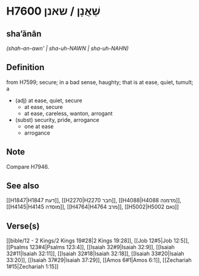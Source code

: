 # H7600 שַׁאֲנָן / שאנן

## shaʼănân

_(shah-an-awn' | sha-uh-NAWN | sha-uh-NAHN)_

## Definition

from H7599; secure; in a bad sense, haughty; that is at ease, quiet, tumult; a

- (adj) at ease, quiet, secure
  - at ease, secure
  - at ease, careless, wanton, arrogant
- (subst) security, pride, arrogance
  - one at ease
  - arrogance

## Note

Compare H7946.

## See also

[[H1847|H1847 דעת]], [[H2270|H2270 חבר]], [[H4088|H4088 מדמנה]], [[H4145|H4145 מוסדה]], [[H4764|H4764 מרב]], [[H5002|H5002 נאם]]

## Verse(s)

[[bible/12 - 2 Kings/2 Kings 19#28|2 Kings 19:28]], [[Job 12#5|Job 12:5]], [[Psalms 123#4|Psalms 123:4]], [[Isaiah 32#9|Isaiah 32:9]], [[Isaiah 32#11|Isaiah 32:11]], [[Isaiah 32#18|Isaiah 32:18]], [[Isaiah 33#20|Isaiah 33:20]], [[Isaiah 37#29|Isaiah 37:29]], [[Amos 6#1|Amos 6:1]], [[Zechariah 1#15|Zechariah 1:15]]
